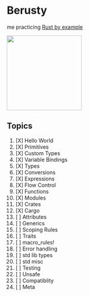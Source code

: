 # Berusty

me practicing [Rust by example]

[Rust by example]: https://doc.rust-lang.org/stable/rust-by-example

<img width=200 src="http://rustacean.net/assets/rustacean-flat-gesture.png">

## Topics

1. [X] Hello World
1. [X] Primitives
1. [X] Custom Types
1. [X] Variable Bindings
1. [X] Types
1. [X] Conversions
1. [X] Expressions
1. [X] Flow Control
1. [X] Functions
1. [X] Modules
1. [X] Crates
1. [X] Cargo
1. [ ] Attributes
1. [ ] Generics
1. [ ] Scoping Rules
1. [ ] Traits
1. [ ] macro_rules!
1. [ ] Error handling
1. [ ] std lib types
1. [ ] std misc
1. [ ] Testing
1. [ ] Unsafe
1. [ ] Compatiblity
1. [ ] Meta
